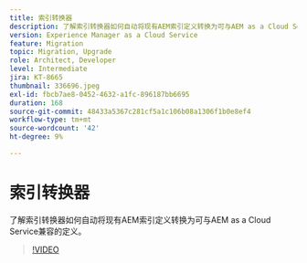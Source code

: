 ```yaml
---
title: 索引转换器
description: 了解索引转换器如何自动将现有AEM索引定义转换为可与AEM as a Cloud Service兼容的定义。
version: Experience Manager as a Cloud Service
feature: Migration
topic: Migration, Upgrade
role: Architect, Developer
level: Intermediate
jira: KT-8665
thumbnail: 336696.jpeg
exl-id: fbcb7ae8-0452-4632-a1fc-896187bb6695
duration: 168
source-git-commit: 48433a5367c281cf5a1c106b08a1306f1b0e8ef4
workflow-type: tm+mt
source-wordcount: '42'
ht-degree: 9%

---
```


# 索引转换器

了解索引转换器如何自动将现有AEM索引定义转换为可与AEM as a Cloud Service兼容的定义。

>[!VIDEO](https://video.tv.adobe.com/v/336696?quality=12&learn=on)
